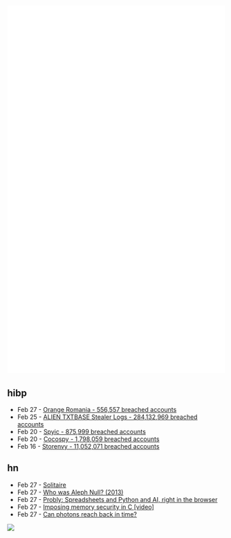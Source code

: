![Metrics](https://raw.githubusercontent.com/phixion/phixion/master/metrics.svg)

## hibp

<!--
for https://github.com/phixion/phixion/blob/main/.github/workflows/feeds.yml
-->
<!--START_SECTION:haveibeenpwnd-->
- Feb 27 - [Orange Romania - 556,557 breached accounts](https://haveibeenpwned.com/PwnedWebsites#OrangeRomania)
- Feb 25 - [ALIEN TXTBASE Stealer Logs - 284,132,969 breached accounts](https://haveibeenpwned.com/PwnedWebsites#AlienStealerLogs)
- Feb 20 - [Spyic - 875,999 breached accounts](https://haveibeenpwned.com/PwnedWebsites#Spyic)
- Feb 20 - [Cocospy - 1,798,059 breached accounts](https://haveibeenpwned.com/PwnedWebsites#Cocospy)
- Feb 16 - [Storenvy - 11,052,071 breached accounts](https://haveibeenpwned.com/PwnedWebsites#Storenvy)
<!--END_SECTION:haveibeenpwnd-->

## hn

<!--
for https://github.com/phixion/phixion/blob/main/.github/workflows/feeds.yml
-->
<!--START_SECTION:hn-->
- Feb 27 - [Solitaire](https://localthunk.com/blog/solitaire)
- Feb 27 - [Who was Aleph Null? (2013)](http://bit-player.org/2013/who-was-aleph-null)
- Feb 27 - [Probly: Spreadsheets and Python and AI, right in the browser](https://github.com/PragmaticMachineLearning/probly)
- Feb 27 - [Imposing memory security in C [video]](https://fosdem.org/2025/schedule/event/fosdem-2025-6606-imposing-memory-security-in-c/)
- Feb 27 - [Can photons reach back in time?](https://drgblackwell.substack.com/p/time-warp-delayed-choice-quantum)
<!--END_SECTION:hn-->

<!--
for https://yhype.me
-->
![](https://hit.yhype.me/github/profile?user_id=13013670)
